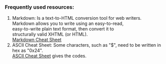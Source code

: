### Frequently used resources:  
1. Markdown: Is a text-to-HTML conversion tool for web writers.   
             Markdown allows you to write using an easy-to-read,  
             easy-to-write plain text format, then convert it to  
             structurally valid XHTML (or HTML).  
             [Markdown Cheat Sheet](https://github.com/adam-p/markdown-here/wiki/Markdown-Cheatsheet)  
2. ASCII Cheat Sheet: Some characters, such as "$", need to be written in hex as "0x24".  
             [ASCII Cheat Sheet](https://www.w3schools.com/charsets/ref_html_entities_4.asp "w3schools") gives the codes.
             
         
